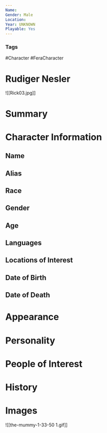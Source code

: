 ```yaml
---
Name: 
Gender: Male
Location: 
Year: UNKNOWN
Playable: Yes
---
```


### Tags
#Character #FeraCharacter 

# Rudiger Nesler
![[Rick03.jpg]]

# Summary


# Character Information

## Name

## Alias

## Race

## Gender

## Age

## Languages

## Locations of Interest

## Date of Birth

## Date of Death

# Appearance

# Personality

# People of Interest

# History

# Images
![[the-mummy-1-33-50 1.gif]]